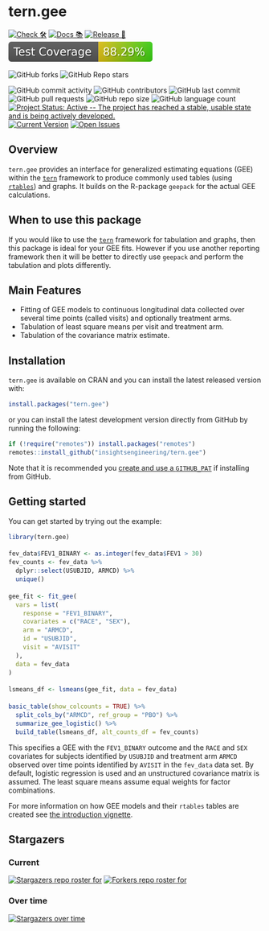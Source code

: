 # tern.gee

<!-- start badges -->

[![Check 🛠](https://github.com/insightsengineering/tern.gee/actions/workflows/check.yaml/badge.svg)](https://insightsengineering.github.io/tern.gee/main/unit-test-report/) [![Docs 📚](https://github.com/insightsengineering/tern.gee/actions/workflows/docs.yaml/badge.svg)](https://insightsengineering.github.io/tern.gee/) [![Release 🎈](https://github.com/insightsengineering/tern.gee/actions/workflows/release.yaml/badge.svg)](https://github.com/insightsengineering/tern.gee/releases) [![Code Coverage 📔](https://raw.githubusercontent.com/insightsengineering/tern.gee/_xml_coverage_reports/data/main/badge.svg)](https://insightsengineering.github.io/tern.gee/main/coverage-report/)

![GitHub forks](https://img.shields.io/github/forks/insightsengineering/tern.gee?style=social) ![GitHub Repo stars](https://img.shields.io/github/stars/insightsengineering/tern.gee?style=social)

![GitHub commit activity](https://img.shields.io/github/commit-activity/m/insightsengineering/tern.gee) ![GitHub contributors](https://img.shields.io/github/contributors/insightsengineering/tern.gee) ![GitHub last commit](https://img.shields.io/github/last-commit/insightsengineering/tern.gee) ![GitHub pull requests](https://img.shields.io/github/issues-pr/insightsengineering/tern.gee) ![GitHub repo size](https://img.shields.io/github/repo-size/insightsengineering/tern.gee) ![GitHub language count](https://img.shields.io/github/languages/count/insightsengineering/tern.gee) [![Project Status: Active -- The project has reached a stable, usable state and is being actively developed.](https://www.repostatus.org/badges/latest/active.svg)](https://www.repostatus.org/#active) [![Current Version](https://img.shields.io/github/r-package/v/insightsengineering/tern.gee/main?color=purple&label=package%20version)](https://github.com/insightsengineering/tern.gee/tree/main) [![Open Issues](https://img.shields.io/github/issues-raw/insightsengineering/tern.gee?color=red&label=open%20issues)](https://github.com/insightsengineering/tern.gee/issues?q=is%3Aissue+is%3Aopen+sort%3Aupdated-desc) <!-- end badges -->

## Overview

`tern.gee` provides an interface for generalized estimating equations (GEE) within the [`tern`](https://insightsengineering.github.io/tern) framework to produce commonly used tables (using [`rtables`](https://roche.github.io/rtables)) and graphs. It builds on the R-package `geepack` for the actual GEE calculations.

## When to use this package

If you would like to use the [`tern`](https://insightsengineering.github.io/tern) framework for tabulation and graphs, then this package is ideal for your GEE fits. However if you use another reporting framework then it will be better to directly use `geepack` and perform the tabulation and plots differently.

## Main Features

-   Fitting of GEE models to continuous longitudinal data collected over several time points (called visits) and optionally treatment arms.
-   Tabulation of least square means per visit and treatment arm.
-   Tabulation of the covariance matrix estimate.

## Installation

`tern.gee` is available on CRAN and you can install the latest released version with:

``` r
install.packages("tern.gee")
```

or you can install the latest development version directly from GitHub by running the following:

``` r
if (!require("remotes")) install.packages("remotes")
remotes::install_github("insightsengineering/tern.gee")
```

Note that it is recommended you [create and use a `GITHUB_PAT`](https://docs.github.com/en/authentication/keeping-your-account-and-data-secure/creating-a-personal-access-token) if installing from GitHub.

## Getting started

You can get started by trying out the example:

``` r
library(tern.gee)

fev_data$FEV1_BINARY <- as.integer(fev_data$FEV1 > 30)
fev_counts <- fev_data %>%
  dplyr::select(USUBJID, ARMCD) %>%
  unique()

gee_fit <- fit_gee(
  vars = list(
    response = "FEV1_BINARY",
    covariates = c("RACE", "SEX"),
    arm = "ARMCD",
    id = "USUBJID",
    visit = "AVISIT"
  ),
  data = fev_data
)

lsmeans_df <- lsmeans(gee_fit, data = fev_data)

basic_table(show_colcounts = TRUE) %>%
  split_cols_by("ARMCD", ref_group = "PBO") %>%
  summarize_gee_logistic() %>%
  build_table(lsmeans_df, alt_counts_df = fev_counts)
```

This specifies a GEE with the `FEV1_BINARY` outcome and the `RACE` and `SEX` covariates for subjects identified by `USUBJID` and treatment arm `ARMCD` observed over time points identified by `AVISIT` in the `fev_data` data set. By default, logistic regression is used and an unstructured covariance matrix is assumed. The least square means assume equal weights for factor combinations.

For more information on how GEE models and their `rtables` tables are created see [the introduction vignette](https://insightsengineering.github.io/tern.gee/main/articles/tern-gee.html).

## Stargazers

### Current

[![Stargazers repo roster for](https://reporoster.com/stars/insightsengineering/tern.gee)](https://github.com/insightsengineering/tern.gee/stargazers) [![Forkers repo roster for](https://reporoster.com/forks/insightsengineering/tern.gee)](https://github.com/insightsengineering/tern.gee/network/members)

### Over time

[![Stargazers over time](https://starchart.cc/insightsengineering/tern.gee.svg)](https://starchart.cc/insightsengineering/tern.gee)
